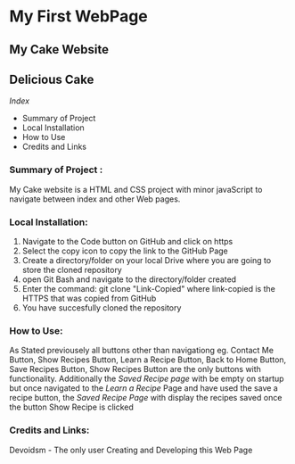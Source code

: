 # My First WebPage
## My Cake Website
## Delicious Cake

*Index*
* Summary of Project
* Local Installation
* How to Use
* Credits and Links

### Summary of Project :
My Cake website is a HTML and CSS project with minor javaScript to navigate between index and other Web pages.

### Local Installation:
1. Navigate to the Code button on GitHub and click on https
2. Select the copy icon to copy the link to the GitHub Page
3. Create a directory/folder on your local Drive where you are going to store the cloned repository
4. open Git Bash and navigate to the directory/folder created
5. Enter the command: git clone "Link-Copied" where link-copied is the HTTPS that was copied from GitHub
6. You have succesfully cloned the repository

### How to Use:
As Stated previousely all buttons other than navigationg eg. Contact Me Button, Show Recipes Button, Learn a Recipe Button, Back to Home Button, Save Recipes Button, Show Recipes Button are the only buttons with functionality.
Additionally the *Saved Recipe page* with be empty on startup but once navigated to the *Learn a Recipe* Page and have used the save a recipe button, the *Saved Recipe Page* with display the recipes saved once the button Show Recipe is clicked

### Credits and Links:
Devoidsm - The only user Creating and Developing this Web Page

